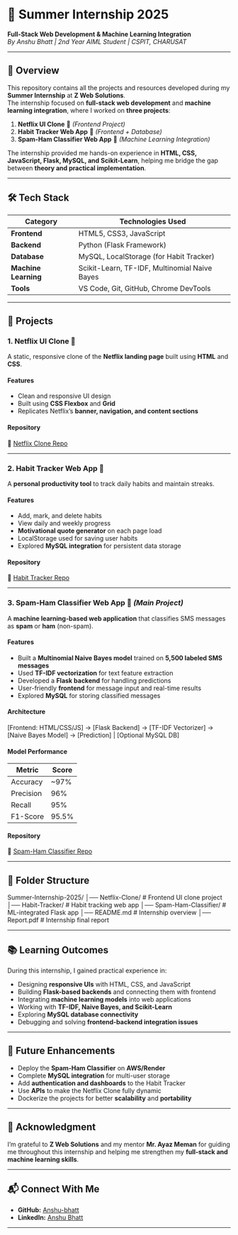 # 🌟 Summer Internship 2025  
**Full-Stack Web Development & Machine Learning Integration**  
*By Anshu Bhatt | 2nd Year AIML Student | CSPIT, CHARUSAT*

---

## 📌 Overview  
This repository contains all the projects and resources developed during my **Summer Internship** at **Z Web Solutions**.  
The internship focused on **full-stack web development** and **machine learning integration**, where I worked on **three projects**:

1. **Netflix UI Clone** 🎨 *(Frontend Project)*  
2. **Habit Tracker Web App** 📌 *(Frontend + Database)*  
3. **Spam-Ham Classifier Web App** 🤖 *(Machine Learning Integration)*  

The internship provided me hands-on experience in **HTML, CSS, JavaScript, Flask, MySQL, and Scikit-Learn**, helping me bridge the gap between **theory and practical implementation**.

---

## 🛠 Tech Stack  

| **Category**      | **Technologies Used** |
|--------------------|------------------------|
| **Frontend**      | HTML5, CSS3, JavaScript |
| **Backend**       | Python (Flask Framework) |
| **Database**      | MySQL, LocalStorage (for Habit Tracker) |
| **Machine Learning** | Scikit-Learn, TF-IDF, Multinomial Naive Bayes |
| **Tools**         | VS Code, Git, GitHub, Chrome DevTools |

---

## 🚀 Projects

### **1. Netflix UI Clone** 🎨  
A static, responsive clone of the **Netflix landing page** built using **HTML** and **CSS**.

#### **Features**
- Clean and responsive UI design  
- Built using **CSS Flexbox** and **Grid**  
- Replicates Netflix’s **banner, navigation, and content sections**

#### **Repository**  
🔗 [Netflix Clone Repo](https://github.com/Anshu-bhatt/Summer-Internship/tree/main/netflix%20UI)

---

### **2. Habit Tracker Web App** 📌  
A **personal productivity tool** to track daily habits and maintain streaks.

#### **Features**
- Add, mark, and delete habits  
- View daily and weekly progress  
- **Motivational quote generator** on each page load  
- LocalStorage used for saving user habits  
- Explored **MySQL integration** for persistent data storage  

#### **Repository**  
🔗 [Habit Tracker Repo](https://github.com/Anshu-bhatt/Summer-Internship/tree/main/habit-tracker)

---

### **3. Spam-Ham Classifier Web App** 🤖 *(Main Project)*  
A **machine learning-based web application** that classifies SMS messages as **spam** or **ham** (non-spam).

#### **Features**
- Built a **Multinomial Naive Bayes model** trained on **5,500 labeled SMS messages**  
- Used **TF-IDF vectorization** for text feature extraction  
- Developed a **Flask backend** for handling predictions  
- User-friendly **frontend** for message input and real-time results  
- Explored **MySQL** for storing classified messages  

#### **Architecture**
[Frontend: HTML/CSS/JS] → [Flask Backend] → [TF-IDF Vectorizer] → [Naive Bayes Model] → [Prediction]
|
[Optional MySQL DB]


#### **Model Performance**
| Metric       | Score |
|-------------|-------|
| Accuracy    | ~97% |
| Precision   | 96% |
| Recall      | 95% |
| F1-Score    | 95.5% |

#### **Repository**  
🔗 [Spam-Ham Classifier Repo](https://github.com/Anshu-bhatt/Summer-Internship/tree/main/Spam-ham%20Classifier)

---

## 📂 Folder Structure  
Summer-Internship-2025/
  │── Netflix-Clone/ # Frontend UI clone project
  │── Habit-Tracker/ # Habit tracking web app
  │── Spam-Ham-Classifier/ # ML-integrated Flask app
  │── README.md # Internship overview
  │── Report.pdf # Internship final report

---

## 📚 Learning Outcomes  
During this internship, I gained practical experience in:  
- Designing **responsive UIs** with HTML, CSS, and JavaScript  
- Building **Flask-based backends** and connecting them with frontend  
- Integrating **machine learning models** into web applications  
- Working with **TF-IDF, Naive Bayes, and Scikit-Learn**  
- Exploring **MySQL database connectivity**  
- Debugging and solving **frontend-backend integration issues**

---

## 🌟 Future Enhancements  
- Deploy the **Spam-Ham Classifier** on **AWS/Render**  
- Complete **MySQL integration** for multi-user storage  
- Add **authentication and dashboards** to the Habit Tracker  
- Use **APIs** to make the Netflix Clone fully dynamic  
- Dockerize the projects for better **scalability** and **portability**

---

## 🙌 Acknowledgment  
I’m grateful to **Z Web Solutions** and my mentor **Mr. Ayaz Meman** for guiding me throughout this internship and helping me strengthen my **full-stack and machine learning skills**.

---

## 📬 Connect With Me  
- **GitHub:** [Anshu-bhatt](https://github.com/Anshu-bhatt)  
- **LinkedIn:** [Anshu Bhatt](www.linkedin.com/in/anshu-bhatt-00aa0a278)
  
---
